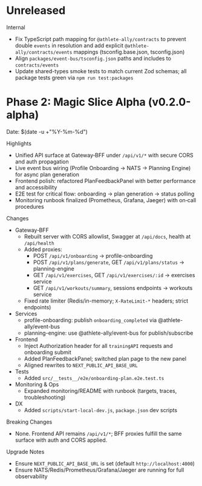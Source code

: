 # Unreleased

Internal
- Fix TypeScript path mapping for `@athlete-ally/contracts` to prevent double `events` in resolution and add explicit `@athlete-ally/contracts/events` mappings (tsconfig.base.json, tsconfig.json)
- Align `packages/event-bus/tsconfig.json` paths and includes to `contracts/events`
- Update shared-types smoke tests to match current Zod schemas; all package tests green via `npm run test:packages`

# Phase 2: Magic Slice Alpha (v0.2.0-alpha)

Date: $(date -u +"%Y-%m-%d")

Highlights
- Unified API surface at Gateway‑BFF under `/api/v1/*` with secure CORS and auth propagation
- Live event bus wiring (Profile Onboarding → NATS → Planning Engine) for async plan generation
- Frontend polish: refactored PlanFeedbackPanel with better performance and accessibility
- E2E test for critical flow: onboarding → plan generation → status polling
- Monitoring runbook finalized (Prometheus, Grafana, Jaeger) with on‑call procedures

Changes
- Gateway‑BFF
  - Rebuilt server with CORS allowlist, Swagger at `/api/docs`, health at `/api/health`
  - Added proxies:
    - POST `/api/v1/onboarding` → profile-onboarding
    - POST `/api/v1/plans/generate`, GET `/api/v1/plans/status` → planning-engine
    - GET `/api/v1/exercises`, GET `/api/v1/exercises/:id` → exercises service
    - GET `/api/v1/workouts/summary`, sessions endpoints → workouts service
  - Fixed rate limiter (Redis/in-memory; `X-RateLimit-*` headers; strict endpoints)
- Services
  - profile-onboarding: publish `onboarding_completed` via @athlete-ally/event-bus
  - planning-engine: use @athlete-ally/event-bus for publish/subscribe
- Frontend
  - Inject Authorization header for all `trainingAPI` requests and onboarding submit
  - Added PlanFeedbackPanel; switched plan page to the new panel
  - Aligned rewrites to `NEXT_PUBLIC_API_BASE_URL`
- Tests
  - Added `src/__tests__/e2e/onboarding-plan.e2e.test.ts`
- Monitoring & Ops
  - Expanded monitoring/README with runbook (targets, traces, troubleshooting)
- DX
  - Added `scripts/start-local-dev.js`, `package.json` dev scripts

Breaking Changes
- None. Frontend API remains `/api/v1/*`; BFF proxies fulfill the same surface with auth and CORS applied.

Upgrade Notes
- Ensure `NEXT_PUBLIC_API_BASE_URL` is set (default `http://localhost:4000`)
- Ensure NATS/Redis/Prometheus/Grafana/Jaeger are running for full observability
